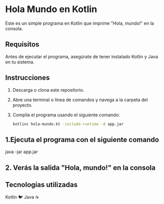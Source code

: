 # Hola Mundo en Kotlin

Este es un simple programa en Kotlin que imprime "Hola, mundo!" en la consola.

## Requisitos

Antes de ejecutar el programa, asegúrate de tener instalado Kotlin y Java en tu sistema.

## Instrucciones

1. Descarga o clona este repositorio.

2. Abre una terminal o línea de comandos y navega a la carpeta del proyecto.

3. Compila el programa usando el siguiente comando:

   ```bash
   kotlinc hola-mundo.kt -include-runtime -d app.jar

## 1.Ejecuta el programa con el siguiente comando

java -jar app.jar

## 2. Verás la salida "Hola, mundo!" en la consola

## Tecnologías utilizadas

Kotlin 🐦
Java   ☕️
